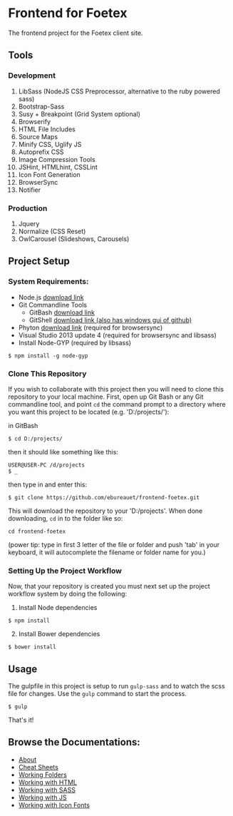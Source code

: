 # Frontend for Foetex

The frontend project for the Foetex client site.

## Tools

### Development

1. LibSass (NodeJS CSS Preprocessor, alternative to the ruby powered sass)
2. Bootstrap-Sass
3. Susy + Breakpoint (Grid System optional)
4. Browserify
5. HTML File Includes
6. Source Maps
7. Minify CSS, Uglify JS
8. Autoprefix CSS
9. Image Compression Tools
10. JSHint, HTMLhint, CSSLint
11. Icon Font Generation
12. BrowserSync
13. Notifier

### Production

1. Jquery
2. Normalize (CSS Reset)
3. OwlCarousel (Slideshows, Carousels)

## Project Setup  

### System Requirements:

* Node.js [download link](https://nodejs.org/download/)
* Git Commandline Tools
  * GitBash [download link](http://git-scm.com/downloads)
  * GitShell [download link (also has windows gui of github)](https://windows.github.com/index.html)
* Phyton [download link](https://www.python.org/downloads/) (required for browsersync)
* Visual Studio 2013 update 4 (required for browsersync and libsass)
* Install Node-GYP (required by libsass)
~~~
$ npm install -g node-gyp
~~~

### Clone This Repository

If you wish to collaborate with this project then you will need to clone this repository to your local machine. First, open up Git Bash or any Git commandline tool, and point `cd` the command prompt to a directory where you want this project to be located (e.g. 'D:/projects/'):

in GitBash
~~~
$ cd D:/projects/
~~~
then it should like something like this:
~~~
USER@USER-PC /d/projects
$ _
~~~
then type in and enter this:
~~~
$ git clone https://github.com/ebureauet/frontend-foetex.git
~~~
This will download the repository to your 'D:/projects'. When done downloading, `cd` in to the folder like so:
~~~
cd frontend-foetex
~~~
(power tip: type in first 3 letter of the file or folder and push 'tab' in your keyboard, it will autocomplete the filename or folder name for you.)

### Setting Up the Project Workflow

Now, that your repository is created you must next set up the project workflow system by doing the following:

1. Install Node dependencies
~~~
$ npm install
~~~
2. Install Bower dependencies
~~~
$ bower install
~~~

## Usage

The gulpfile in this project is setup to run `gulp-sass` and to watch the scss file for changes. Use the `gulp` command to start the process.

~~~
$ gulp
~~~

That's it!

## Browse the Documentations:

* [About](https://github.com/ebureauet/website-starter/blob/master/docs/documentation.md)
* [Cheat Sheets](https://github.com/ebureauet/website-starter/blob/master/docs/thecheatsheets.md)
* [Working Folders](https://github.com/ebureauet/website-starter/blob/master/docs/workingdirectory.md)
* [Working with HTML](https://github.com/ebureauet/website-starter/blob/master/docs/workingwithhtml.md)
* [Working with SASS](https://github.com/ebureauet/website-starter/blob/master/docs/workingwithsass.md)
* [Working with JS](https://github.com/ebureauet/website-starter/blob/master/docs/workingwithjs.md)
* [Working with Icon Fonts](https://github.com/ebureauet/website-starter/blob/master/docs/workingwithiconfonts.md)
